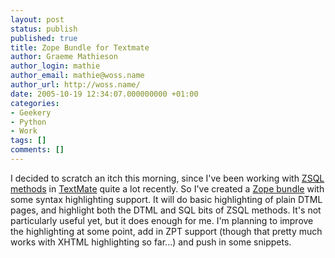 ```yaml
---
layout: post
status: publish
published: true
title: Zope Bundle for Textmate
author: Graeme Mathieson
author_login: mathie
author_email: mathie@woss.name
author_url: http://woss.name/
date: 2005-10-19 12:34:07.000000000 +01:00
categories:
- Geekery
- Python
- Work
tags: []
comments: []
---
```

I decided to scratch an itch this morning, since I've been working with <a href="http://www.plope.com/Books/2_7Edition/RelationalDatabases.stx#1-8">ZSQL methods</a> in <a href="http://www.macromates.com/">TextMate</a> quite a lot recently.  So I've created a <a href="http://woss.name/wp-content/Zope.tmbundle.tar.gz">Zope bundle</a> with some syntax highlighting support.  It will do basic highlighting of plain DTML pages, and highlight both the DTML and SQL bits of ZSQL methods.  It's not particularly useful yet, but it does enough for me.  I'm planning to improve the highlighting at some point, add in ZPT support (though that pretty much works with XHTML highlighting so far...) and push in some snippets.
